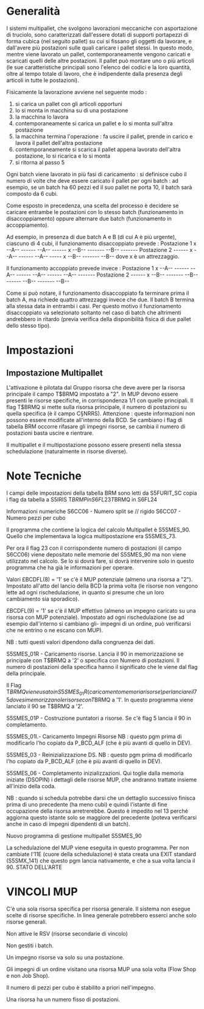 
# Generalità
I sistemi multipallet, che svolgono lavorazioni meccaniche con asportazione di truciolo, sono caratterizzati dall'essere dotati di supporti portapezzi di forma cubica (nel seguito pallet) su cui si fissano gli oggetti da lavorare, e dall'avere più postazioni sulle quali caricare i pallet stessi.
In questo modo, mentre viene lavorato un pallet, contemporaneamente vengono caricati e scaricati quelli delle altre postazioni.
Il pallet può montare uno o più articoli (le sue caratteristiche principali sono l'elenco dei codici e la loro quantità, oltre al tempo totale di lavoro, che è indipendente dalla presenza degli articoli in tutte le postazioni).

Fisicamente la lavorazione avviene nel seguente modo : 

1. si carica un pallet con gli articoli opportuni
2. lo si monta in macchina su di una postazione
3. la macchina lo lavora
4. contemporaneamente si carica un pallet e lo si monta sull'altra postazione
5. la macchina termina l'operazione :  fa uscire il pallet, prende in carico e lavora il pallet dell'altra postazione
6. contemporaneamente si scarica il pallet appena lavorato dell'altra postazione, lo si  ricarica e lo si monta
7. si ritorna al passo 5

Ogni batch viene lavorato in più fasi di caricamento :  si definisce cubo il numero di volte che deve essere caricato il pallet per ogni batch :  ad esempio, se un batch ha 60 pezzi ed il suo pallet ne porta 10, il batch sarà composto da 6 cubi.

Come esposto in precedenza, una scelta del processo è decidere se caricare entrambe le postazioni con lo stesso batch (funzionamento in disaccoppiamento) oppure alternare due batch (funzionamento in accoppiamento).

Ad esempio, in presenza di due batch A e B (di cui A è più urgente), ciascuno di 4 cubi, il funzionamento disaccoppiato prevede : 
Postazione 1     x  --A--       ------    --A--    ------   x  --B--      -------   --B--    -------
Postazione 2         ------   x  --A--    ------    --A--       -----   x   --B--    -------   --B--
dove x è un attrezzaggio.

Il funzionamento accoppiato prevede invece : 
Postazione 1     x  --A--       ------    --A--    ------    --A--     ------   --A--   -------
Postazione 2         ------   x  --B--    -------   --B--    ------     --B--   -------   --B--

Come si può notare, il funzionamento disaccoppiato fa terminare prima il batch A, ma richiede quattro attrezzaggi invece che due. Il batch B termina alla stessa data in entrambi i casi. Per questo motivo il funzionamento disaccoppiato va selezionato soltanto nel caso di batch che altrimenti andrebbero in ritardo (previa verifica della disponibilità fisica di due pallet dello stesso tipo).

# Impostazioni
## Impostazione Multipallet
L'attivazione è pilotata dal Gruppo risorsa che deve avere per la risorsa principale il campo T$BRMQ impostato a "2".
In MUP devono essere presenti le risorse specifiche, in corrispondenza 1/1 con quelle principali.
Il flag T$BRMQ si mette sulla risorsa principale, il numero di postazioni su quella specifica (è il campo C§NRRS).
Attenzione :  queste informazioni non possono essere modificate all'interno della BCD. Se cambiano i flag di tabella BRM occorre rifasare gli impegni risorse, se cambia il numero di postazioni basta uscire e rientrare.

Il multipallet e il multipostazione possono essere presenti nella stessa schedulazione (naturalmente in risorse diverse).


# Note Tecniche
I campi delle impostazioni della tabella BRM  sono letti da S5FURIT_SC copia i flag da tabella a S5IRIS
  T$BRMP in S6FL23
  T$BRMQ in S6FL24


Informazioni numeriche
S6CC06 - Numero split se // rigido
S6CC07 - Numero pezzi per cubo


Il programma che contiene la logica del calcolo Multipallet è S5SMES_90. Quello che implementava la logica multipostazione era S5SMES_73.

Per ora il flag 23 con il corrispondente numero di postazioni (il campo S6CC06) viene depositato nelle memorie del S5SMES_90 ma non viene utilizzato nel calcolo. Se lo si dovrà fare, si dovrà intervenire solo in questo programma che ha già le informazioni per operare.


Valori
£BCDFL(8) = '1' se c'è il MUP potenziale (almeno una risorsa a "2").
Impostato all'atto del lancio della BCD la prima volta (le risorse non vengono lette ad ogni rischedulazione, in quanto si presume che un loro cambiamento sia sporadico).

£BCDFL(9) =  '1' se c'è il MUP effettivo (almeno un impegno caricato su una risorsa con MUP potenziale).
Impostato ad ogni rischedulazione (se ad esempio dall'interno si cambiano gli- impegni di un ordine, può verificarsi che ne entrino o ne escano con MUP).


NB :  tutti questi valori dipendono dalla congruenza dei dati.

S5SMES_01R - Caricamento risorse. Lancia il 90 in memorizzazione se principale con T$BRMQ a '2' o specifica con Numero di postazioni. Il numero di postazioni della specifica hanno il significato che le viene dal flag della principale.

Il Flag T$BRMQ viene usato in S5SMES_01R (caricamento memoria risorse) per lanciare il 75 dove si memorizzano le risorse con T$BRMQ a '1'.
In questo programma viene lanciato il 90 se T$BRMQ a '2'.

S5SMES_01P - Costruzione puntatori a risorse. Se c'è flag 5 lancia il 90 in completamento.

S5SMES_01I.- Caricamento Impegni Risorse NB :  questo pgm prima di modificarlo l'ho copiato da P_BCD_ALF (che è più avanti di quello in DEV).

S5SMES_03 - Reinizializzazione DS. NB :  questo pgm prima di modificarlo l'ho copiato da P_BCD_ALF (che è più avanti di quello in DEV).


S5SMES_06 - Completamento inizializzazioni. Qui toglie dalla memoria iniziate (DSOPIN) i dettagli delle risorse MUP, che andranno trattate insieme all'inizio della coda.


NB :  quando si schedula potrebbe darsi che un dettaglio successivo finisca prima di uno precedente (ha meno cubi) e quindi l'istante di fine occupazione della risorsa arretrerebbe. Questo è impedito nel 13 perché aggiorna questo istante solo se maggiore del precedente (poteva verificarsi anche in caso di impegni dipendenti di un batch).




Nuovo programma di gestione multipallet
S5SMES_90

La schedulazione del MUP viene eseguita in questo programma. Per non cambiate l'11E (cuore della schedulazione) è stata creata una EXIT standard (S5SMX_141) che questo pgm lancia nativamente, e che a sua volta lancia il 90.
STATO DELL'ARTE



# VINCOLI MUP

C'è una sola risorsa specifica per risorsa generale. Il sistema non esegue scelte di risorse specifiche.
In linea generale potrebbero esserci anche solo risorse generali.

Non attive le RSV (risorse secondarie di vincolo)

Non gestiti i batch.

Un impegno risorse va solo su una postazione.

Gli impegni di un ordine visitano una risorsa MUP una sola volta (Flow Shop e non Job Shop).

Il numero di pezzi per cubo è stabilito a priori nell'impegno.

Una risorsa ha un numero fisso di postazioni.



